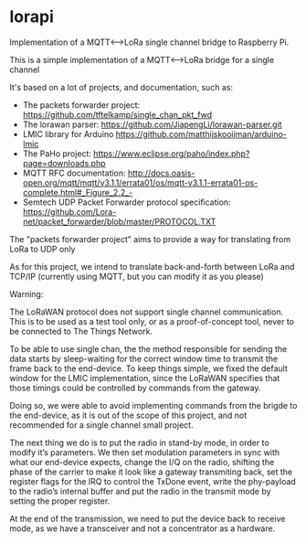 # lorapi
Implementation of a MQTT&lt;-->LoRa single channel bridge to Raspberry Pi.

This is a simple implementation of a MQTT&lt;-->LoRa bridge for a single channel

It's based on a lot of projects, and documentation, such as:

* The packets forwarder project: https://github.com/tftelkamp/single_chan_pkt_fwd
* The lorawan parser: https://github.com/JiapengLi/lorawan-parser.git
* LMIC library for Arduino https://github.com/matthijskooijman/arduino-lmic
* The PaHo project: https://www.eclipse.org/paho/index.php?page=downloads.php
* MQTT RFC documentation: http://docs.oasis-open.org/mqtt/mqtt/v3.1.1/errata01/os/mqtt-v3.1.1-errata01-os-complete.html#_Figure_2.2_-
* Semtech UDP Packet Forwarder protocol specification: https://github.com/Lora-net/packet_forwarder/blob/master/PROTOCOL.TXT

The "packets forwarder project" aims to provide a way for translating from LoRa to UDP only

As for this project, we intend to translate back-and-forth between LoRa and TCP/IP (currently using MQTT, but you can modify it as you please)

Warning:

  The LoRaWAN protocol does not support single channel communication. This is to be used as a test tool only, or as a proof-of-concept tool,
  never to be connected to The Things Network.
  
  To be able to use single chan, the  the method responsible for sending the data starts by sleep-waiting for the correct
  window time to transmit the frame back to the end-device. To keep things simple, we fixed the default window for the LMIC 
  implementation, since the LoRaWAN specifies that those timings could be controlled by commands from the gateway. 
  
  Doing so, we were able to avoid implementing commands from the brigde to the end-device, as it is out of the scope of this project, and not
  recommended for a single channel small project.
    
  The next thing we do is to put the radio in stand-by mode, in order to modify it’s parameters. We then set modulation parameters in sync with 
  what our end-device expects, change the I/Q on the radio, shifting the phase of the carrier to make it look like a gateway transmiting back, 
  set the register flags for the IRQ to control the TxDone event, write the phy-payload to the radio’s internal buffer and put the radio in the
  transmit mode by setting the proper register.
  
  At the end of the transmission, we need to put the device back to receive mode, as we have a transceiver and not a concentrator as a hardware.
